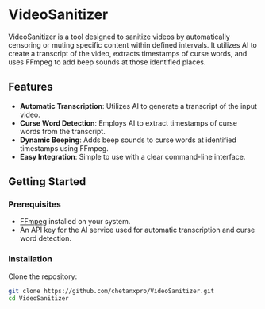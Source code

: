 # VideoSanitizer

VideoSanitizer is a tool designed to sanitize videos by automatically censoring or muting specific content within defined intervals. It utilizes AI to create a transcript of the video, extracts timestamps of curse words, and uses FFmpeg to add beep sounds at those identified places.

## Features

- **Automatic Transcription**: Utilizes AI to generate a transcript of the input video.
- **Curse Word Detection**: Employs AI to extract timestamps of curse words from the transcript.
- **Dynamic Beeping**: Adds beep sounds to curse words at identified timestamps using FFmpeg.
- **Easy Integration**: Simple to use with a clear command-line interface.

## Getting Started

### Prerequisites

- [FFmpeg](https://ffmpeg.org/) installed on your system.
- An API key for the AI service used for automatic transcription and curse word detection.

### Installation

Clone the repository:

```bash
git clone https://github.com/chetanxpro/VideoSanitizer.git
cd VideoSanitizer
```
